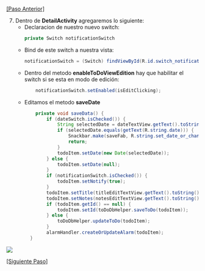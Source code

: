 [\[Paso Anterior\]](03_layout.md)


7. Dentro de **DetailActivity** agregaremos lo siguiente:
    - Declaracion de nuestro nuevo switch:
        ```java 
        private Switch notificationSwitch
        ```
    - Bind de este switch a nuestra vista:
        ```java 
        notificationSwitch = (Switch) findViewById(R.id.switch_notification);
        ```
    - Dentro del metodo **enableToDoViewEdition** hay que habilitar el switch si se esta en modo de edición: 
        ```java
            notificationSwitch.setEnabled(isEditClicking);
        ```
    - Editamos el metodo **saveDate**
        ```java
            private void saveData() {
                if (dateSwitch.isChecked()) {
                    String selectedDate = dateTextView.getText().toString();
                    if (selectedDate.equals(getText(R.string.date))) {
                        Snackbar.make(saveFab, R.string.set_date_or_change_switch_message, Snackbar.LENGTH_LONG);
                        return;
                    }
                    todoItem.setDate(new Date(selectedDate));
                } else {
                    todoItem.setDate(null);
                }
                if (notificationSwitch.isChecked()) {
                    todoItem.setNotify(true);
                }
                todoItem.setTitle(titleEditTextView.getText().toString());
                todoItem.setNotes(notesEditTextView.getText().toString());
                if (todoItem.getId() == null) {
                    todoItem.setId(toDoDbHelper.saveToDo(todoItem));
                } else {
                    toDoDbHelper.updateToDo(todoItem);
                }
                alarmHandler.createOrUpdateAlarm(todoItem);
          }
        ```

<img src="http://image.prntscr.com/image/aef062f0d8af41ef8ae03e94c4b753a1.png"/>
 


[\[Siguiente Paso\]](05_MainActivity.md)
